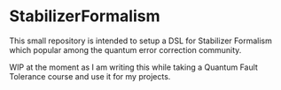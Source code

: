 # StabilizerFormalism

This small repository is intended to setup a DSL for Stabilizer Formalism which popular among the quantum error correction community.

WIP at the moment as I am writing this while taking a Quantum Fault Tolerance course and use it for my projects.
